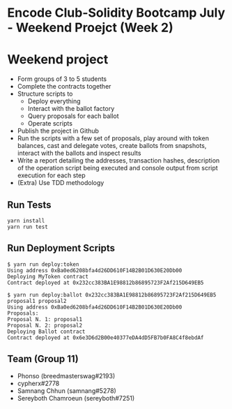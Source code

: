# Encode Club-Solidity Bootcamp July - Weekend Proejct (Week 2)

# Weekend project
* Form groups of 3 to 5 students
* Complete the contracts together
* Structure scripts to
  * Deploy everything
  * Interact with the ballot factory
  * Query proposals for each ballot
  * Operate scripts
* Publish the project in Github
* Run the scripts with a few set of proposals, play around with token balances, cast and delegate votes, create ballots from snapshots, interact with the ballots and inspect results
* Write a report detailing the addresses, transaction hashes, description of the operation script being executed and console output from script execution for each step
* (Extra) Use TDD methodology

## Run Tests

```shell
yarn install
yarn run test
```

## Run Deployment Scripts
```shell
$ yarn run deploy:token
Using address 0xBa0ed6208bfa4d26DD610F14B2B01D630E20Db00
Deploying MyToken contract
Contract deployed at 0x232cc383BA1E98812b86895723F2Af215D649EB5

$ yarn run deploy:ballot 0x232cc383BA1E98812b86895723F2Af215D649EB5 proposal1 proposal2
Using address 0xBa0ed6208bfa4d26DD610F14B2B01D630E20Db00
Proposals:
Proposal N. 1: proposal1
Proposal N. 2: proposal2
Deploying Ballot contract
Contract deployed at 0x6e3D6d2B00e40377eDA4dD5FB7b0FA8C4f8ebdAf
```

## Team (Group 11)

* Phonso (breedmasterswag#2193)
* cypherx#2778
* Samnang Chhun (samnang#5278)
* Sereyboth Chamroeun (sereyboth#7251)
